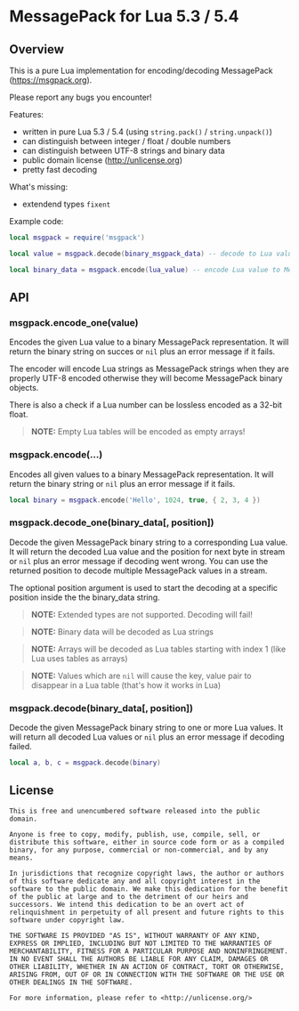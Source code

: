 # MessagePack for Lua 5.3 / 5.4

## Overview

This is a pure Lua implementation for encoding/decoding MessagePack (https://msgpack.org).

Please report any bugs you encounter!

Features:
- written in pure Lua 5.3 / 5.4 (using ```string.pack()``` / ```string.unpack()```)
- can distinguish between integer / float / double numbers
- can distinguish between UTF-8 strings and binary data
- public domain license (http://unlicense.org)
- pretty fast decoding

What's missing:
- extendend types ```fixent```

Example code:
```lua
local msgpack = require('msgpack')

local value = msgpack.decode(binary_msgpack_data) -- decode to Lua value

local binary_data = msgpack.encode(lua_value) -- encode Lua value to MessagePack
```

## API

### msgpack.encode_one(value)
Encodes the given Lua value to a binary MessagePack representation. It will return the binary string on succes or ```nil``` plus an error message if it fails.

The encoder will encode Lua strings as MessagePack strings when they are properly UTF-8 encoded otherwise they will become MessagePack binary objects.

There is also a check if a Lua number can be lossless encoded as a 32-bit float.

> **NOTE:** Empty Lua tables will be encoded as empty arrays!

### msgpack.encode(...)
Encodes all given values to a binary MessagePack representation. It will return the binary string or ```nil``` plus an error message if it fails.

```lua
local binary = msgpack.encode('Hello', 1024, true, { 2, 3, 4 })
```

### msgpack.decode_one(binary_data[, position])
Decode the given MessagePack binary string to a corresponding Lua value. It will return the decoded Lua value and the position for next byte in stream
or ```nil``` plus an error message if decoding went wrong. You can use the returned position to decode multiple MessagePack values in a stream.

The optional position argument is used to start the decoding at a specific position inside the the binary_data string.

> **NOTE:** Extended types are not supported. Decoding will fail!

> **NOTE:** Binary data will be decoded as Lua strings

> **NOTE:** Arrays will be decoded as Lua tables starting with index 1 (like Lua uses tables as arrays)

> **NOTE:** Values which are ```nil``` will cause the key, value pair to disappear in a Lua table (that's how it works in Lua)

### msgpack.decode(binary_data[, position])
Decode the given MessagePack binary string to one or more Lua values. It will return all decoded Lua values or ```nil``` plus an error message if decoding failed.

```lua
local a, b, c = msgpack.decode(binary)
```

## License
```
This is free and unencumbered software released into the public domain.

Anyone is free to copy, modify, publish, use, compile, sell, or
distribute this software, either in source code form or as a compiled
binary, for any purpose, commercial or non-commercial, and by any
means.

In jurisdictions that recognize copyright laws, the author or authors
of this software dedicate any and all copyright interest in the
software to the public domain. We make this dedication for the benefit
of the public at large and to the detriment of our heirs and
successors. We intend this dedication to be an overt act of
relinquishment in perpetuity of all present and future rights to this
software under copyright law.

THE SOFTWARE IS PROVIDED "AS IS", WITHOUT WARRANTY OF ANY KIND,
EXPRESS OR IMPLIED, INCLUDING BUT NOT LIMITED TO THE WARRANTIES OF
MERCHANTABILITY, FITNESS FOR A PARTICULAR PURPOSE AND NONINFRINGEMENT.
IN NO EVENT SHALL THE AUTHORS BE LIABLE FOR ANY CLAIM, DAMAGES OR
OTHER LIABILITY, WHETHER IN AN ACTION OF CONTRACT, TORT OR OTHERWISE,
ARISING FROM, OUT OF OR IN CONNECTION WITH THE SOFTWARE OR THE USE OR
OTHER DEALINGS IN THE SOFTWARE.

For more information, please refer to <http://unlicense.org/>
```
